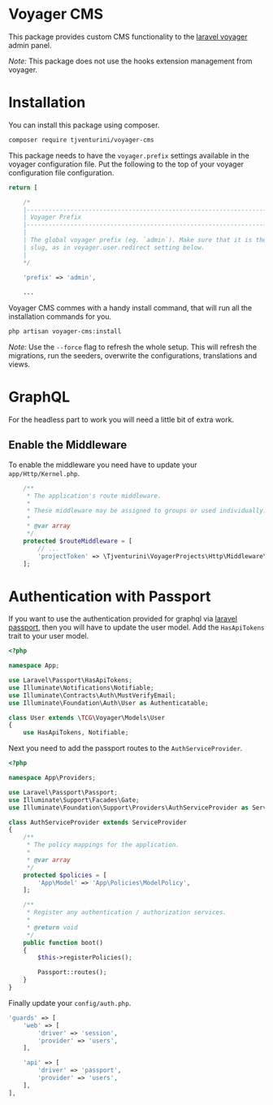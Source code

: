 # Voyager CMS

This package provides custom CMS functionality to the [laravel voyager](https://laravelvoyager.com) admin panel.

*Note:* This package does not use the hooks extension management from voyager.

# Installation

You can install this package using composer.

```bash
composer require tjventurini/voyager-cms 
```

This package needs to have the `voyager.prefix` settings available in the voyager configuration file. Put the following to the top of your voyager configuration file configuration.

```php
return [

    /*
    |--------------------------------------------------------------------------
    | Voyager Prefix
    |--------------------------------------------------------------------------
    |
    | The global voyager prefix (eg. `admin`). Make sure that it is the same
    | slug, as in voyager.user.redirect setting below.
    |
    */
    
    'prefix' => 'admin',

    ...
```

Voyager CMS commes with a handy install command, that will run all the installation commands for you.

```bash
php artisan voyager-cms:install
```

*Note:* Use the `--force` flag to refresh the whole setup. This will refresh the migrations, run the seeders, overwrite the configurations, translations and views.

# GraphQL

For the headless part to work you will need a little bit of extra work.

## Enable the Middleware

To enable the middleware you need have to update your `app/Http/Kernel.php`.

```php
    /**
     * The application's route middleware.
     *
     * These middleware may be assigned to groups or used individually.
     *
     * @var array
     */
    protected $routeMiddleware = [
        // ...
        'projectToken' => \Tjventurini\VoyagerProjects\Http\Middleware\VerifyProjectToken::class,
    ];
```

# Authentication with Passport

If you want to use the authentication provided for graphql via [laravel passport](https://laravel.com/docs/5.8/passport), then you will have to update the user model. Add the `HasApiTokens` trait to your user model.

```php
<?php

namespace App;

use Laravel\Passport\HasApiTokens;
use Illuminate\Notifications\Notifiable;
use Illuminate\Contracts\Auth\MustVerifyEmail;
use Illuminate\Foundation\Auth\User as Authenticatable;

class User extends \TCG\Voyager\Models\User
{
    use HasApiTokens, Notifiable;
```

Next you need to add the passport routes to the `AuthServiceProvider`.


```php
<?php

namespace App\Providers;

use Laravel\Passport\Passport;
use Illuminate\Support\Facades\Gate;
use Illuminate\Foundation\Support\Providers\AuthServiceProvider as ServiceProvider;

class AuthServiceProvider extends ServiceProvider
{
    /**
     * The policy mappings for the application.
     *
     * @var array
     */
    protected $policies = [
        'App\Model' => 'App\Policies\ModelPolicy',
    ];

    /**
     * Register any authentication / authorization services.
     *
     * @return void
     */
    public function boot()
    {
        $this->registerPolicies();

        Passport::routes();
    }
}
```

Finally update your `config/auth.php`.

```php
'guards' => [
    'web' => [
        'driver' => 'session',
        'provider' => 'users',
    ],

    'api' => [
        'driver' => 'passport',
        'provider' => 'users',
    ],
],
```